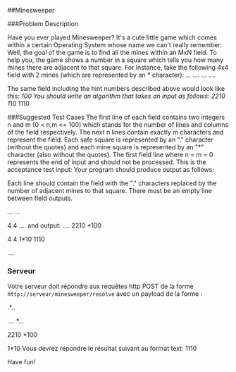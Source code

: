 ##Minesweeper

###Problem Description

Have you ever played Minesweeper? It's a cute little game which comes within a certain Operating System whose name we can't really remember. 
Well, the goal of the game is to find all the mines within an MxN field.
To help you, the game shows a number in a square which tells you how many mines there are adjacent to that square.
For instance, take the following 4x4 field with 2 mines (which are represented by an * character):
*...
....
.*..
....

The same field including the hint numbers described above would look like this:
*100
You should write an algorithm that takes an input as follows:
2210
1*10
1110

###Suggested Test Cases
The first line of each field contains two integers n and m (0 < n,m <= 100) which stands for the number of lines and columns of the field respectively.
The next n lines contain exactly m characters and represent the field.
Each safe square is represented by an "." character (without the quotes) and each mine square is represented by an "*" character (also without the quotes).
The first field line where n = m = 0 represents the end of input and should not be processed.
This is the acceptance test input:
Your program should produce output as follows:

Each line should contain the field with the "." characters replaced by the number of adjacent mines to that square.
There must be an empty line between field outputs.

*...
.*..

4 4
....
and output:
....
2210
*100

4 4
1*10
1110

....
### Serveur
Votre serveur doit répondre aux requêtes http POST de la forme `http://serveur/minesweeper/resolve` avec un payload de la forme :

.*..

....
*...

2210
*100

1*10
Vous devrez répondre le résultat suivant au format text:
1110

Have fun!
